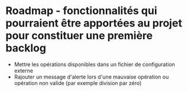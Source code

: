 # Roadmap -  fonctionnalités qui pourraient être apportées au projet pour constituer une première backlog

* Mettre les opérations disponibles dans un fichier de configuration externe
* Rajouter un message d'alerte lors d'une mauvaise opération ou opération non valide (par exemple division par zéro)